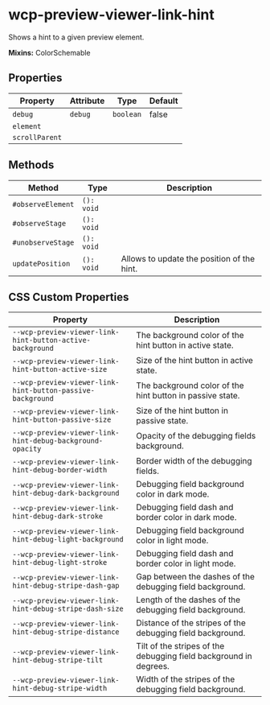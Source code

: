 # wcp-preview-viewer-link-hint

Shows a hint to a given preview element.

**Mixins:** ColorSchemable

## Properties

| Property       | Attribute | Type      | Default |
|----------------|-----------|-----------|---------|
| `debug`        | `debug`   | `boolean` | false   |
| `element`      |           |           |         |
| `scrollParent` |           |           |         |

## Methods

| Method            | Type       | Description                                |
|-------------------|------------|--------------------------------------------|
| `#observeElement` | `(): void` |                                            |
| `#observeStage`   | `(): void` |                                            |
| `#unobserveStage` | `(): void` |                                            |
| `updatePosition`  | `(): void` | Allows to update the position of the hint. |

## CSS Custom Properties

| Property                                         | Description                                      |
|--------------------------------------------------|--------------------------------------------------|
| `--wcp-preview-viewer-link-hint-button-active-background` | The background color of the hint button in active state. |
| `--wcp-preview-viewer-link-hint-button-active-size` | Size of the hint button in active state.         |
| `--wcp-preview-viewer-link-hint-button-passive-background` | The background color of the hint button in passive state. |
| `--wcp-preview-viewer-link-hint-button-passive-size` | Size of the hint button in passive state.        |
| `--wcp-preview-viewer-link-hint-debug-background-opacity` | Opacity of the debugging fields background.      |
| `--wcp-preview-viewer-link-hint-debug-border-width` | Border width of the debugging fields.            |
| `--wcp-preview-viewer-link-hint-debug-dark-background` | Debugging field background color in dark mode.   |
| `--wcp-preview-viewer-link-hint-debug-dark-stroke` | Debugging field dash and border color in dark mode. |
| `--wcp-preview-viewer-link-hint-debug-light-background` | Debugging field background color in light mode.  |
| `--wcp-preview-viewer-link-hint-debug-light-stroke` | Debugging field dash and border color in light mode. |
| `--wcp-preview-viewer-link-hint-debug-stripe-dash-gap` | Gap between the dashes of the debugging field background. |
| `--wcp-preview-viewer-link-hint-debug-stripe-dash-size` | Length of the dashes of the debugging field background. |
| `--wcp-preview-viewer-link-hint-debug-stripe-distance` | Distance of the stripes of the debugging field background. |
| `--wcp-preview-viewer-link-hint-debug-stripe-tilt` | Tilt of the stripes of the debugging field background in degrees. |
| `--wcp-preview-viewer-link-hint-debug-stripe-width` | Width of the stripes of the debugging field background. |
